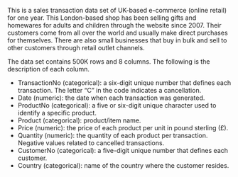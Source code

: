 This is a sales transaction data set of UK-based e-commerce (online retail) for one year. This London-based shop has been selling gifts and homewares for adults and children through the website since 2007. Their customers come from all over the world and usually make direct purchases for themselves. There are also small businesses that buy in bulk and sell to other customers through retail outlet channels.

The data set contains 500K rows and 8 columns. The following is the description of each column.

* TransactionNo (categorical): a six-digit unique number that defines each transaction. The letter “C” in the code indicates a cancellation.
* Date (numeric): the date when each transaction was generated.
* ProductNo (categorical): a five or six-digit unique character used to identify a specific product.
* Product (categorical): product/item name.
* Price (numeric): the price of each product per unit in pound sterling (£).
* Quantity (numeric): the quantity of each product per transaction. Negative values related to cancelled transactions.
* CustomerNo (categorical): a five-digit unique number that defines each customer.
* Country (categorical): name of the country where the customer resides.
